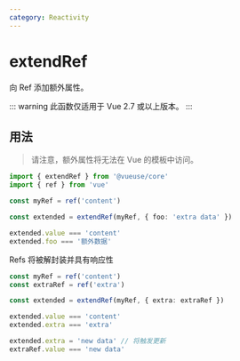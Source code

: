 ```yaml
---
category: Reactivity
---
```


# extendRef

向 Ref 添加额外属性。

::: warning
此函数仅适用于 Vue 2.7 或以上版本。
:::

## 用法

> 请注意，额外属性将无法在 Vue 的模板中访问。

```ts
import { extendRef } from '@vueuse/core'
import { ref } from 'vue'

const myRef = ref('content')

const extended = extendRef(myRef, { foo: 'extra data' })

extended.value === 'content'
extended.foo === '额外数据'
```

Refs 将被解封装并具有响应性

```ts
const myRef = ref('content')
const extraRef = ref('extra')

const extended = extendRef(myRef, { extra: extraRef })

extended.value === 'content'
extended.extra === 'extra'

extended.extra = 'new data' // 将触发更新
extraRef.value === 'new data'
```
